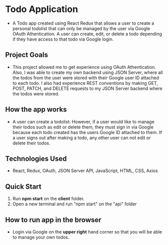 # Todo Application

- A Todo app created using React Redux that allows a user to create a personal todolist that can only be managed by the user via Google OAuth Athentication. A user can create, edit, or delete a todo depending if they have access to that todo via Google login. 

## Project Goals

- This project allowed me to get experience using OAuth Athentication. Also, I was able to create my own backend using JSON Server, where all the todos from the user were stored with their Google user ID attached to each todo. I also had experience REST conventions by making GET, POST, PATCH, and DELETE requests to my JSON Server backend where the todos were stored.

## How the app works

- A user can create a todolist. However, if a user would like to manage their todos such as edit or delete them, they must sign in via Google because each todo created has the users Google ID attached to them. If a user signs out after making a todo, any other user can not edit or delete their todos. 

## Technologies Used

- React, Redux, OAuth, JSON Server API, JavaScript, HTML, CSS, Axios

## Quick Start

1. Run **npm start** on the **client** folder.
2. Open a new terminal and run "npm start" on the "api" folder


## How to run app in the browser
- Login via Google on the **upper right** hand corner so that you will be able to manage your own todos.

